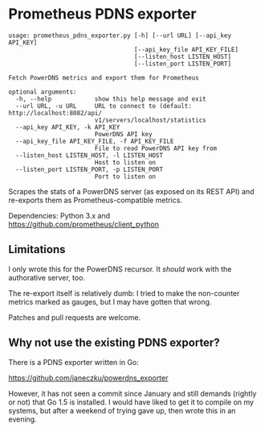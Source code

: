 # Prometheus PDNS exporter

```
usage: prometheus_pdns_exporter.py [-h] [--url URL] [--api_key API_KEY]
                                   [--api_key_file API_KEY_FILE]
                                   [--listen_host LISTEN_HOST]
                                   [--listen_port LISTEN_PORT]

Fetch PowerDNS metrics and export them for Prometheus

optional arguments:
  -h, --help            show this help message and exit
  --url URL, -u URL     URL to connect to (default: http://localhost:8082/api/
                        v1/servers/localhost/statistics
  --api_key API_KEY, -k API_KEY
                        PowerDNS API key
  --api_key_file API_KEY_FILE, -f API_KEY_FILE
                        File to read PowerDNS API key from
  --listen_host LISTEN_HOST, -l LISTEN_HOST
                        Host to listen on
  --listen_port LISTEN_PORT, -p LISTEN_PORT
                        Port to listen on
```

Scrapes the stats of a PowerDNS server (as exposed on its REST API) and
re-exports them as Prometheus-compatible metrics.

Dependencies: Python 3.x and https://github.com/prometheus/client_python

## Limitations

I only wrote this for the PowerDNS recursor. It *should* work with the
authorative server, too.

The re-export itself is relatively dumb: I tried to make the non-counter metrics
marked as gauges, but I may have gotten that wrong.

Patches and pull requests are welcome.

## Why not use the existing PDNS exporter?

There is a PDNS exporter written in Go:

https://github.com/janeczku/powerdns_exporter

However, it has not seen a commit since January and still demands (rightly or
not) that Go 1.5 is installed. I would have liked to get it to compile on my
systems, but after a weekend of trying gave up, then wrote this in an evening.
